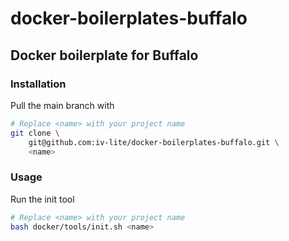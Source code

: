 # docker-boilerplates-buffalo
## Docker boilerplate for Buffalo

### Installation
Pull the main branch with 

```Bash
# Replace <name> with your project name
git clone \
    git@github.com:iv-lite/docker-boilerplates-buffalo.git \
    <name>
```
### Usage
Run the init tool
```Bash
# Replace <name> with your project name
bash docker/tools/init.sh <name>
```